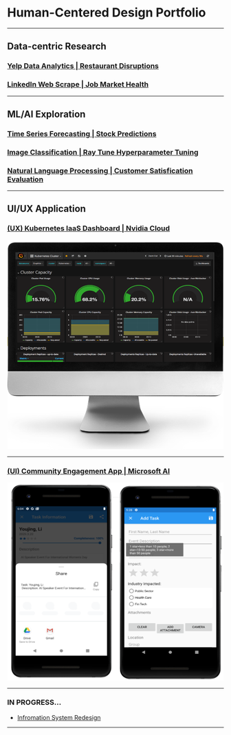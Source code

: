 # Human-Centered Design Portfolio

---
## Data-centric Research


### [Yelp Data Analytics | Restaurant Disruptions](https://github.com/lilydia/Restaurant-Operation-Assessment-Using-Yelp-APIs)

### [LinkedIn Web Scrape | Job Market Health](https://github.com/lilydia/py-linkedin-jobs-scraper)



---
## ML/AI Exploration


### [Time Series Forecasting | Stock Predictions](/pdf/StealthWealthPoster.pdf)

### [Image Classification | Ray Tune Hyperparameter Tuning](https://github.com/lilydia/Image-Classfication-Using-RayTune)

### [Natural Language Processing | Customer Satisfication Evaluation](https://github.com/lilydia/Amazon_Product_Reviews_Analysis/)




---

## UI/UX Application

### [(UX) Kubernetes IaaS Dashboard | Nvidia Cloud](/pdf/k8s_v1.pdf)
<img src="images/k8s.PNG?raw=true"/>
<br>

---
### [(UI) Community Engagement App | Microsoft AI](/pdf/engage_v1.pdf)
<img src="images/engagementApp_pic.PNG?raw=true"/>
<br>

---


### IN PROGRESS...
- [Infromation System Redesign](/sample_page.md)

---





